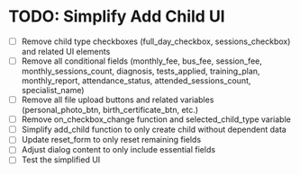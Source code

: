 # TODO: Simplify Add Child UI

- [ ] Remove child type checkboxes (full_day_checkbox, sessions_checkbox) and related UI elements
- [ ] Remove all conditional fields (monthly_fee, bus_fee, session_fee, monthly_sessions_count, diagnosis, tests_applied, training_plan, monthly_report, attendance_status, attended_sessions_count, specialist_name)
- [ ] Remove all file upload buttons and related variables (personal_photo_btn, birth_certificate_btn, etc.)
- [ ] Remove on_checkbox_change function and selected_child_type variable
- [ ] Simplify add_child function to only create child without dependent data
- [ ] Update reset_form to only reset remaining fields
- [ ] Adjust dialog content to only include essential fields
- [ ] Test the simplified UI
